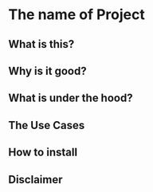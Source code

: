 # The name of Project
## What is this?
## Why is it good?
## What is under the hood?
## The Use Cases
## How to install
## Disclaimer
